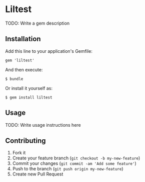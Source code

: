 # Liltest

TODO: Write a gem description

## Installation

Add this line to your application's Gemfile:

    gem 'liltest'

And then execute:

    $ bundle

Or install it yourself as:

    $ gem install liltest

## Usage

TODO: Write usage instructions here

## Contributing

1. Fork it
2. Create your feature branch (`git checkout -b my-new-feature`)
3. Commit your changes (`git commit -am 'Add some feature'`)
4. Push to the branch (`git push origin my-new-feature`)
5. Create new Pull Request
